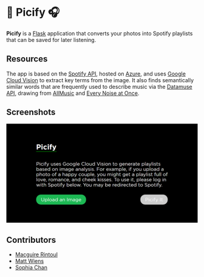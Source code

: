 # :city_sunset: Picify :headphones:

**Picify** is a [Flask](http://flask.pocoo.org) application that converts your photos into Spotify playlists that can be saved for later listening.

## Resources
The app is based on the [Spotify API](https://developer.spotify.com/documentation/web-api/), hosted on [Azure](https://portal.azure.com), and uses [Google Cloud Vision](https://cloud.google.com/vision/) to extract key terms from the image. It also finds semantically similar words that are frequently used to describe music via the [Datamuse API](https://www.datamuse.com/api/), drawing from [AllMusic](https://www.allmusic.com/moods) and [Every Noise at Once](http://everynoise.com/genrewords.html).

## Screenshots
![Landing Page](./product/landing.png)

## Contributors
- [Macguire Rintoul](https://github.com/mrintoul)
- [Matt Wiens](https://github.com/mwiens91)
- [Sophia Chan](https://github.com/schan27)
